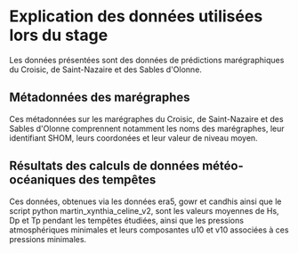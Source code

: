 # Explication des données utilisées lors du stage

Les données présentées sont des données de prédictions marégraphiques du Croisic, de Saint-Nazaire et des Sables d'Olonne.

## Métadonnées des marégraphes
Ces métadonnées sur les marégraphes du Croisic, de Saint-Nazaire et des Sables d'Olonne comprennent notamment les noms des marégraphes, leur identifiant SHOM, leurs coordonées et leur valeur de niveau moyen.

## Résultats des calculs de données météo-océaniques des tempêtes
Ces données, obtenues via les données era5, gowr et candhis ainsi que le script python martin_xynthia_celine_v2, sont les valeurs moyennes de Hs, Dp et Tp pendant les tempêtes étudiées, ainsi que les pressions atmosphériques minimales et leurs composantes u10 et v10 associées à ces pressions minimales.
